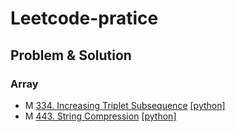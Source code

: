 # Leetcode-pratice

## Problem & Solution

### Array
- M [334. Increasing Triplet Subsequence](https://leetcode.com/problems/increasing-triplet-subsequence/) [[python]](https://github.com/andrew76214/Leetcode-pratice/blob/main/solution/0334.py)
- M [443. String Compression](https://leetcode.com/problems/string-compression) [[python]](https://github.com/andrew76214/Leetcode-pratice/blob/main/solution/0443.py)
